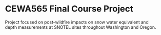 # CEWA565 Final Course Project
Project focused on post-wildfire impacts on snow water equivalent and depth measurements at SNOTEL sites throughout Washington and Oregon.
